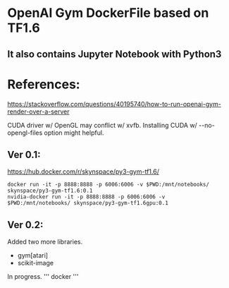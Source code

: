 # OpenAI Gym DockerFile based on TF1.6
## It also contains Jupyter Notebook with Python3

# References:

https://stackoverflow.com/questions/40195740/how-to-run-openai-gym-render-over-a-server

CUDA driver w/ OpenGL may conflict w/ xvfb.
Installing CUDA w/ --no-opengl-files option might helpful.


## Ver 0.1:
https://hub.docker.com/r/skynspace/py3-gym-tf1.6/

```
docker run -it -p 8888:8888 -p 6006:6006 -v $PWD:/mnt/notebooks/ skynspace/py3-gym-tf1.6:0.1
nvidia-docker run -it -p 8888:8888 -p 6006:6006 -v $PWD:/mnt/notebooks/ skynspace/py3-gym-tf1.6gpu:0.1
```

## Ver 0.2:
Added two more libraries.

- gym[atari] 
- scikit-image

In progress.
'''
docker 
'''
